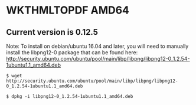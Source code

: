 # WKTHMLTOPDF AMD64


## Current version is 0.12.5

Note:  To install on debian/ubuntu 16.04 and later, you will need to manually install the libpng12-0 package that can be found here: http://security.ubuntu.com/ubuntu/pool/main/libp/libpng/libpng12-0_1.2.54-1ubuntu1.1_amd64.deb

```
$ wget http://security.ubuntu.com/ubuntu/pool/main/libp/libpng/libpng12-0_1.2.54-1ubuntu1.1_amd64.deb

$ dpkg -i libpng12-0_1.2.54-1ubuntu1.1_amd64.deb
```
